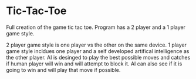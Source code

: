 # Tic-Tac-Toe
Full creation of the game tic tac toe. Program has a 2 player and a 1 player game style. 

2 player game style is one player vs the other on the same device. 1 player game style incldues one player and a self developed artifical intelligence as the other player. AI is desinged to play the best possible moves and catches if human player will win and will attempt to block it. AI can also see if it is going to win and will play that move if possible. 
